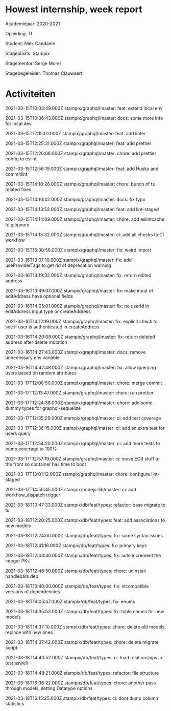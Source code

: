 # Howest internship, week report

Academiejaar: 2020-2021

Opleiding: TI

Student: Niek Candaele

Stageplaats: Stampix

Stagementor: Serge Morel

Stagebegeleider: Thomas Clauwaert

# Activiteiten


2021-03-15T10:33:49.000Z stampix/graphql/master: feat: extend local env


2021-03-15T10:36:43.000Z stampix/graphql/master: docs: some more info for local dev


2021-03-15T12:15:01.000Z stampix/graphql/master: feat: add linter


2021-03-15T12:25:31.000Z stampix/graphql/master: feat: add prettier


2021-03-15T12:26:08.000Z stampix/graphql/master: chore: add prettier config to eslint


2021-03-15T12:56:19.000Z stampix/graphql/master: feat: add Husky and commitlint


2021-03-15T14:10:26.000Z stampix/graphql/master: chore: bunch of ts related fixes


2021-03-15T14:10:42.000Z stampix/graphql/master: docs: fix typo


2021-03-15T14:13:52.000Z stampix/graphql/master: feat: add lint-staged


2021-03-15T14:14:09.000Z stampix/graphql/master: chore: add eslintcache to gitignore


2021-03-15T14:15:32.000Z stampix/graphql/master: ci: add all checks to CI workflow


2021-03-15T16:30:56.000Z stampix/graphql/master: fix: weird import


2021-03-16T13:07:10.000Z stampix/graphql/master: fix: add useProviderTags to get rid of deprecation warning


2021-03-16T13:19:32.000Z stampix/graphql/master: fix: return edited address


2021-03-16T13:49:07.000Z stampix/graphql/master: fix: make input of editAddress have optional fields


2021-03-16T14:05:01.000Z stampix/graphql/master: fix: no userId in editAddress input type or createAddress


2021-03-16T14:12:19.000Z stampix/graphql/master: fix: explicit check to see if user is authenticated in createAddress


2021-03-16T14:20:08.000Z stampix/graphql/master: fix: return deleted address after delete mutation


2021-03-16T14:27:43.000Z stampix/graphql/master: docs: remove unnecessary env variable


2021-03-16T14:47:48.000Z stampix/graphql/master: fix: allow querying users based on random attributes


2021-03-17T12:08:50.000Z stampix/graphql/master: chore: merge commit


2021-03-17T12:13:47.000Z stampix/graphql/master: chore: run prettier


2021-03-17T12:24:38.000Z stampix/graphql/master: chore: add some dummy types for graphql-sequelize


2021-03-17T12:35:29.000Z stampix/graphql/master: ci: add test coverage


2021-03-17T12:36:15.000Z stampix/graphql/master: ci: add an extra test for users query


2021-03-17T12:54:20.000Z stampix/graphql/master: ci: add more tests to bump coverage to 100%


2021-03-17T12:57:19.000Z stampix/graphql/master: ci: move ECR stuff to the front so container has time to boot


2021-03-17T13:01:12.000Z stampix/graphql/master: chore: configure lint-staged


2021-03-17T14:50:45.000Z stampix/nodejs-lib/master: ci: add workflow_dispatch trigger


2021-03-18T10:47:33.000Z stampix/db/feat/types: refactor: base migrate to ts


2021-03-18T12:20:25.000Z stampix/db/feat/types: feat: add associations to new models


2021-03-18T12:24:00.000Z stampix/db/feat/types: fix: some syntax issues


2021-03-18T12:41:16.000Z stampix/db/feat/types: fix: primary keys


2021-03-18T12:43:36.000Z stampix/db/feat/types: fix: auto increment the integer PKs


2021-03-18T12:46:50.000Z stampix/db/feat/types: chore: uninstall handlebars dep


2021-03-18T13:40:00.000Z stampix/db/feat/types: fix: incompatible versions of dependencies


2021-03-18T14:05:47.000Z stampix/db/feat/types: fix: enums


2021-03-18T14:35:53.000Z stampix/db/feat/types: fix: table names for new models


2021-03-18T14:37:10.000Z stampix/db/feat/types: chore: delete old models, replace with new ones


2021-03-18T14:37:42.000Z stampix/db/feat/types: chore: delete migrate script


2021-03-18T14:40:52.000Z stampix/db/feat/types: ci: load relationships in test aswell


2021-03-18T14:48:21.000Z stampix/db/feat/types: refactor: file structure


2021-03-18T16:06:22.000Z stampix/db/feat/types: chore: another pass through models, setting Datatype options


2021-03-18T16:15:25.000Z stampix/db/feat/types: ci: dont dump column statistics

